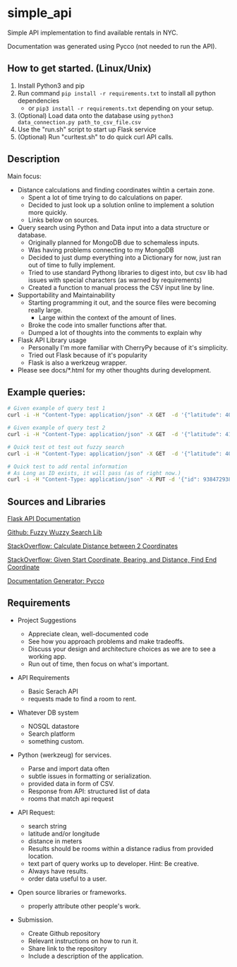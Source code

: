 # simple_api

Simple API implementation to find available rentals in NYC.

Documentation was generated using Pycco (not needed to run the API).

## How to get started. (Linux/Unix)

1. Install Python3 and pip
2. Run command `pip install -r requirements.txt` to install all python dependencies
    - or `pip3 install -r requirements.txt` depending on your setup.
3. (Optional) Load data onto the database using `python3 data_connection.py path_to_csv_file.csv`
4. Use the "run.sh" script to start up Flask service
5. (Optional) Run "curltest.sh" to do quick curl API calls.

## Description

Main focus:

- Distance calculations and finding coordinates wihtin a certain zone.
  - Spent a lot of time trying to do calculations on paper.
  - Decided to just look up a solution online to implement a solution more quickly.
  - Links below on sources.
- Query search using Python and Data input into a data structure or database.
  - Originally planned for MongoDB due to schemaless inputs.
  - Was having problems connecting to my MongoDB
  - Decided to just dump everything into a Dictionary for now, just ran out of time to fully implement.
  - Tried to use standard Pythong libraries to digest into, but csv lib had issues with special characters (as warned by requirements)
  - Created a function to manual process the CSV input line by line.
- Supportability and Maintainability
  - Starting programming it out, and the source files were becoming really large.
    - Large within the context of the amount of lines.
  - Broke the code into smaller functions after that.
  - Dumped a lot of thoughts into the comments to explain why
- Flask API Library usage
  - Personally I'm more familiar with CherryPy because of it's simplicity.
  - Tried out Flask because of it's popularity
  - Flask is also a werkzeug wrapper.
- Please see docs/*.html for my other thoughts during development.

## Example queries:

```BASH
# Given example of query test 1
curl -i -H "Content-Type: application/json" -X GET  -d '{"latitude": 40.7306, "longitude": -73.9352, "distance": 1000, "query": "two bedroom"}' http://127.0.0.1:5000/findnearby

# Given example of query test 2
curl -i -H "Content-Type: application/json" -X GET  -d '{"latitude": 41, "longitude": -73, "distance": 300.7, "query": "near the empire state building"}' http://127.0.0.1:5000/findnearby

# Quick test ot test out fuzzy search
curl -i -H "Content-Type: application/json" -X GET  -d '{"latitude": 40.70485, "longitude": -74, "distance": 1000, "query": "Beautiful duplex with terrace."}' http://127.0.0.1:5000/findnearby

# Quick test to add rental information
# As Long as ID exists, it will pass (as of right now.)
curl -i -H "Content-Type: application/json" -X PUT -d '{"id": 938472938728, "hello":"world"}' http://127.0.0.1:5000/addrental
```

## Sources and Libraries

[Flask API Documentation](https://flask.palletsprojects.com/en/1.1.x/)

[Github: Fuzzy Wuzzy Search Lib](https://github.com/seatgeek/fuzzywuzzy)

[StackOverflow: Calculate Distance between 2 Coordinates](https://stackoverflow.com/questions/837872/calculate-distance-in-meters-when-you-know-longitude-and-latitude-in-java)

[StackOverflow: Given Start Coordinate, Bearing, and Distance, Find End Coordinate](https://stackoverflow.com/questions/7222382/get-lat-long-given-current-point-distance-and-bearing)

[Documentation Generator: Pycco](https://pycco-docs.github.io/pycco/)

## Requirements

- Project Suggestions
  - Appreciate clean, well-documented code
  - See how you approach problems and make tradeoffs.
  - Discuss your design and architecture choices as we are to see a working app.
  - Run out of time, then focus on what's important.

- API Requirements
  - Basic Serach API
  - requests made to find a room to rent.

- Whatever DB system
  - NOSQL datastore
  - Search platform
  - something custom.

- Python (werkzeug) for services.
  - Parse and import data often
  - subtle issues in formatting or serialization.
  - provided data in form of CSV.
  - Response from API: structured list of data
  - rooms that match api request

- API Request:
  - search string
  - latitude and/or longitude
  - distance in meters
  - Results should be rooms within a distance radius from provided location.
  - text part of query works up to developer. Hint: Be creative.
  - Always have results.
  - order data useful to a user.

- Open source libraries or frameworks.
  - properly attribute other people's work.

- Submission.
  - Create Github repository
  - Relevant instructions on how to run it.
  - Share link to the repository
  - Include a description of the application.
